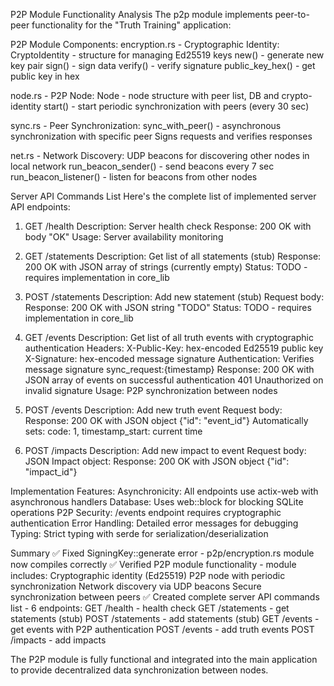 P2P Module Functionality Analysis
The p2p module implements peer-to-peer functionality for the "Truth Training" application:

P2P Module Components:
encryption.rs - Cryptographic Identity:
CryptoIdentity - structure for managing Ed25519 keys
new() - generate new key pair
sign() - sign data
verify() - verify signature
public_key_hex() - get public key in hex

node.rs - P2P Node:
Node - node structure with peer list, DB and crypto-identity
start() - start periodic synchronization with peers (every 30 sec)

sync.rs - Peer Synchronization:
sync_with_peer() - asynchronous synchronization with specific peer
Signs requests and verifies responses

net.rs - Network Discovery:
UDP beacons for discovering other nodes in local network
run_beacon_sender() - send beacons every 7 sec
run_beacon_listener() - listen for beacons from other nodes

Server API Commands List
Here's the complete list of implemented server API endpoints:

1. GET /health
Description: Server health check
Response: 200 OK with body "OK"
Usage: Server availability monitoring

2. GET /statements
Description: Get list of all statements (stub)
Response: 200 OK with JSON array of strings (currently empty)
Status: TODO - requires implementation in core_lib

3. POST /statements
Description: Add new statement (stub)
Request body:
Response: 200 OK with JSON string "TODO"
Status: TODO - requires implementation in core_lib

4. GET /events
Description: Get list of all truth events with cryptographic authentication
Headers:
X-Public-Key: hex-encoded Ed25519 public key
X-Signature: hex-encoded message signature
Authentication: Verifies message signature sync_request:{timestamp}
Response:
200 OK with JSON array of events on successful authentication
401 Unauthorized on invalid signature
Usage: P2P synchronization between nodes

5. POST /events
Description: Add new truth event
Request body:
Response: 200 OK with JSON object {"id": "event_id"}
Automatically sets: code: 1, timestamp_start: current time

6. POST /impacts
Description: Add new impact to event
Request body: JSON Impact object:
Response: 200 OK with JSON object {"id": "impact_id"}

Implementation Features:
Asynchronicity: All endpoints use actix-web with asynchronous handlers
Database: Uses web::block for blocking SQLite operations
P2P Security: /events endpoint requires cryptographic authentication
Error Handling: Detailed error messages for debugging
Typing: Strict typing with serde for serialization/deserialization

Summary
✅ Fixed SigningKey::generate error - p2p/encryption.rs module now compiles correctly
✅ Verified P2P module functionality - module includes:
Cryptographic identity (Ed25519)
P2P node with periodic synchronization
Network discovery via UDP beacons
Secure synchronization between peers
✅ Created complete server API commands list - 6 endpoints:
GET /health - health check
GET /statements - get statements (stub)
POST /statements - add statements (stub)
GET /events - get events with P2P authentication
POST /events - add truth events
POST /impacts - add impacts

The P2P module is fully functional and integrated into the main application to provide decentralized data synchronization between nodes.